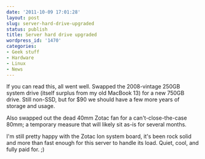 ```yaml
---
date: '2011-10-09 17:01:28'
layout: post
slug: server-hard-drive-upgraded
status: publish
title: Server hard drive upgraded
wordpress_id: '1470'
categories:
- Geek stuff
- Hardware
- Linux
- News
---
```


If you can read this, all went well. Swapped the 2008-vintage 250GB system drive (itself surplus from my old MacBook 13) for a new 750GB drive. Still non-SSD, but for $90 we should have a few more years of storage and usage. 

Also swapped out the dead 40mm Zotac fan for a can't-close-the-case 80mm; a temporary measure that will likely sit as-is for several months.

I'm still pretty happy with the Zotac Ion system board, it's been rock solid and more than fast enough for this server to handle its load. Quiet, cool, and fully paid for. ;)


